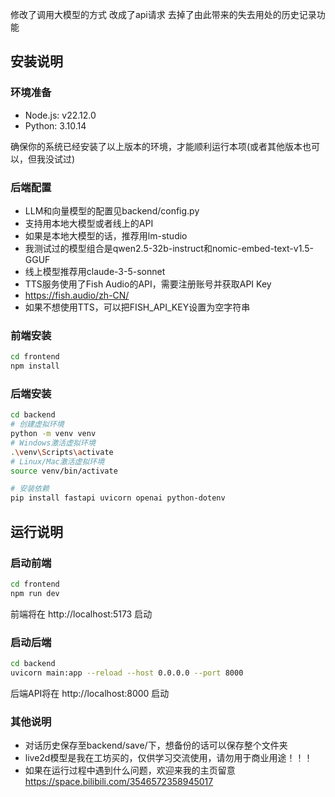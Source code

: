 修改了调用大模型的方式
改成了api请求
去掉了由此带来的失去用处的历史记录功能

## 安装说明

### 环境准备

- Node.js: v22.12.0
- Python: 3.10.14

确保你的系统已经安装了以上版本的环境，才能顺利运行本项(或者其他版本也可以，但我没试过)

### 后端配置
- LLM和向量模型的配置见backend/config.py
- 支持用本地大模型或者线上的API
- 如果是本地大模型的话，推荐用lm-studio
- 我测试过的模型组合是qwen2.5-32b-instruct和nomic-embed-text-v1.5-GGUF
- 线上模型推荐用claude-3-5-sonnet
- TTS服务使用了Fish Audio的API，需要注册账号并获取API Key
- https://fish.audio/zh-CN/
- 如果不想使用TTS，可以把FISH_API_KEY设置为空字符串


### 前端安装
```bash
cd frontend
npm install
```

### 后端安装
```bash
cd backend
# 创建虚拟环境
python -m venv venv
# Windows激活虚拟环境
.\venv\Scripts\activate
# Linux/Mac激活虚拟环境
source venv/bin/activate

# 安装依赖
pip install fastapi uvicorn openai python-dotenv
```

## 运行说明

### 启动前端
```bash
cd frontend
npm run dev
```
前端将在 http://localhost:5173 启动

### 启动后端
```bash
cd backend
uvicorn main:app --reload --host 0.0.0.0 --port 8000
```
后端API将在 http://localhost:8000 启动


### 其他说明
- 对话历史保存至backend/save/下，想备份的话可以保存整个文件夹
- live2d模型是我在工坊买的，仅供学习交流使用，请勿用于商业用途！！！
- 如果在运行过程中遇到什么问题，欢迎来我的主页留意 https://space.bilibili.com/3546572358945017
